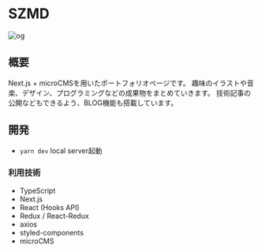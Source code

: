 # SZMD
![og](https://user-images.githubusercontent.com/39970521/83838334-d9f36880-a733-11ea-9454-9c816f9e105d.jpg)
## 概要
Next.js + microCMSを用いたポートフォリオページです。
趣味のイラストや音楽、デザイン、プログラミングなどの成果物をまとめていきます。
技術記事の公開などもできるよう、BLOG機能も搭載しています。
## 開発
- `yarn dev` local server起動
### 利用技術
- TypeScript
- Next.js
- React (Hooks API)
- Redux / React-Redux
- axios
- styled-components
- microCMS
